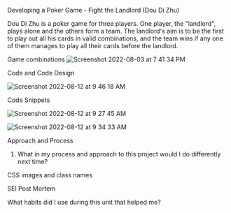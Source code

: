 Developing a Poker Game - Fight the Landlord (Dou Di Zhu)


Dou Di Zhu is a poker game for three players. One player, the "landlord", plays alone and the others form a team. The landlord's aim is to be the first to play out all his cards in valid combinations, and the team wins if any one of them manages to play all their cards before the landlord.


Game combinations
![Screenshot 2022-08-03 at 7 41 34 PM](https://user-images.githubusercontent.com/100530095/184241139-044c0057-fe08-48f9-8350-487407b37058.png)



Code and Code Design



![Screenshot 2022-08-12 at 9 46 18 AM](https://user-images.githubusercontent.com/100530095/184270125-75d891c7-a7f5-4da1-ba82-fc0bf7f283b9.png)





Code Snippets


![Screenshot 2022-08-12 at 9 27 45 AM](https://user-images.githubusercontent.com/100530095/184268555-e2d1b05d-1d5e-4532-8804-13b08c8a6354.png)





![Screenshot 2022-08-12 at 9 34 33 AM](https://user-images.githubusercontent.com/100530095/184269184-cc56a4af-f7d0-4e76-a29f-6460d45e50d7.png)



Approach and Process
1. What in my process and approach to this project would I do differently next time?

CSS images and class names



SEI Post Mortem

What habits did I use during this unit that helped me?


